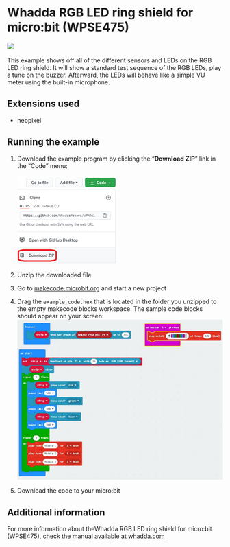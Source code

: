 # Whadda RGB LED ring shield for micro:bit (WPSE475)

![](./installed_shield.jpg)

This example shows off all of the different sensors and LEDs on the RGB LED ring shield.
It will show a standard test sequence of the RGB LEDs, play a tune on the buzzer. Afterward, the LEDs will behave like a simple VU meter using the built-in microphone.

## Extensions used
* neopixel

## Running the example

1. Download the example program by clicking the “**Download ZIP**” link in the “Code” menu:
   
   ![](./download.png)

2. Unzip the downloaded file
3. Go to [makecode.microbit.org](https://makecode.microbit.org/) and start a new project
4. Drag the ```example_code.hex``` that is located in the folder you unzipped to the empty makecode blocks workspace. The sample code blocks should appear on your screen:
  ![](./code_screenshot.jpg)
5. Download the code to your micro:bit

## Additional information
  For more information about theWhadda RGB LED ring shield for micro:bit (WPSE475), check the manual available at [whadda.com](https://whadda.com) 